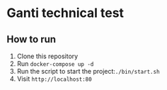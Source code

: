 # Ganti technical test

## How to run
1. Clone this repository
2. Run ```docker-compose up -d```
3. Run the script to start the project:```./bin/start.sh```
4. Visit ```http://localhost:80```
